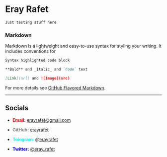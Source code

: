 <link rel="shortcut icon" type="image/png" href="{{ "/favicon.png" | prepend: site.baseurl }}" >

# Eray Rafet

```diff
Just testing stuff here
```

### Markdown

Markdown is a lightweight and easy-to-use syntax for styling your writing. It includes conventions for

```markdown
Syntax highlighted code block

**Bold** and _Italic_ and `Code` text

[Link](url) and ![Image](src)
```

For more details see [GitHub Flavored Markdown](https://guides.github.com/features/mastering-markdown/).

---

## **Socials**

* <b style='color:red'>Email:</b> [erayrafet@gmail.com](erayrafet@gmail.com)

* <b style='color:grey'>GitHub:</b> [erayrafet](https://github.com/erayrafet)

* <b style='color:cyan'>Telegram:</b> [@erayrafet](https://t.me/erayrafet)

* <b style='color:blue'>Twitter:</b> [@eray_rafet](https://twitter.com/eray_rafet)
